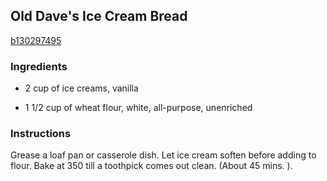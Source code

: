 ## Old Dave's Ice Cream Bread

[b130297495](http://www.food.com/recipe/old-daves-ice-cream-bread-287173)

### Ingredients

 - 2 cup of ice creams, vanilla

 - 1 1/2 cup of wheat flour, white, all-purpose, unenriched

### Instructions

Grease a loaf pan or casserole dish. Let ice cream soften before adding to flour. Bake at 350 till a toothpick comes out clean. (About 45 mins. ).